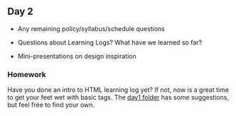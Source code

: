 ## Day 2

* Any remaining policy/syllabus/schedule questions

* Questions about Learning Logs? What have we learned so far?

* Mini-presentations on design inspiration

### Homework

Have you done an intro to HTML learning log yet? If not, now is a great time to get your feet wet with basic tags. The [day1 folder](https://github.com/IDMNYU/DM-UY-2193-B/tree/master/01_jan29_day1) has some suggestions, but feel free to find your own.
